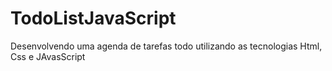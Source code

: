 # TodoListJavaScript
Desenvolvendo uma agenda de tarefas todo utilizando as tecnologias Html, Css e JAvasScript
